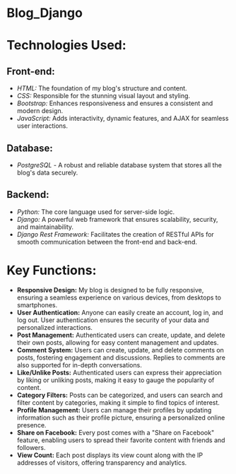 # Blog_Django
# Technologies Used:
## Front-end:
- *HTML:* The foundation of my blog's structure and content.
- *CSS:* Responsible for the stunning visual layout and styling.
- *Bootstrap:* Enhances responsiveness and ensures a consistent and modern design.
- *JavaScript:* Adds interactivity, dynamic features, and AJAX for seamless user interactions.

## Database:
- *PostgreSQL* - A robust and reliable database system that stores all the blog's data securely.

## Backend:
- *Python:* The core language used for server-side logic.
- *Django:* A powerful web framework that ensures scalability, security, and maintainability.
- *Django Rest Framework:* Facilitates the creation of RESTful APIs for smooth communication between the front-end and back-end.

# Key Functions:
- **Responsive Design:** My blog is designed to be fully responsive, ensuring a seamless experience on various devices, from desktops to smartphones.
- **User Authentication:** Anyone can easily create an account, log in, and log out. User authentication ensures the security of your data and personalized interactions.
- **Post Management:** Authenticated users can create, update, and delete their own posts, allowing for easy content management and updates.
- **Comment System:** Users can create, update, and delete comments on posts, fostering engagement and discussions. Replies to comments are also supported for in-depth conversations.
- **Like/Unlike Posts:** Authenticated users can express their appreciation by liking or unliking posts, making it easy to gauge the popularity of content.
- **Category Filters:** Posts can be categorized, and users can search and filter content by categories, making it simple to find topics of interest.
- **Profile Management:** Users can manage their profiles by updating information such as their profile picture, ensuring a personalized online presence.
- **Share on Facebook:** Every post comes with a "Share on Facebook" feature, enabling users to spread their favorite content with friends and followers.
- **View Count:** Each post displays its view count along with the IP addresses of visitors, offering transparency and analytics.
